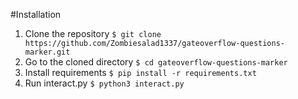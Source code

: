 #Installation
1. Clone the repository
`$ git clone https://github.com/Zombiesalad1337/gateoverflow-questions-marker.git`
2. Go to the cloned directory
`$ cd gateoverflow-questions-marker`
3. Install requirements
`$ pip install -r requirements.txt`
4. Run interact.py
`$ python3 interact.py`